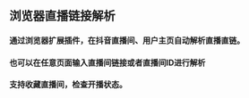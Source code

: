 ## 浏览器直播链接解析

#### 通过浏览器扩展插件，在抖音直播间、用户主页自动解析直播直链。

#### 也可以在任意页面输入直播间链接或者直播间ID进行解析

#### 支持收藏直播间，检查开播状态。